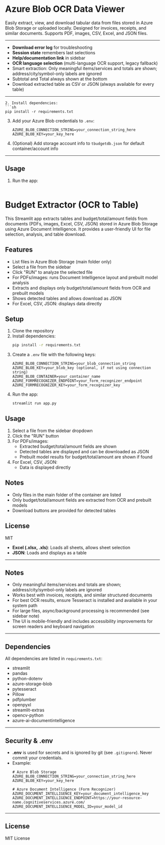 # Azure Blob OCR Data Viewer

Easily extract, view, and download tabular data from files stored in Azure Blob Storage or uploaded locally. Designed for invoices, receipts, and similar documents. Supports PDF, images, CSV, Excel, and JSON files.

---
- **Download error log** for troubleshooting
- **Session state** remembers last selections
- **Help/documentation link** in sidebar
- **OCR language selection** (multi-language OCR support, legacy fallback)
- Smart extraction: Only meaningful items/services and totals are shown; address/city/symbol-only labels are ignored
- Subtotal and Total always shown at the bottom
- Download extracted table as CSV or JSON (always available for every table)

---

   ```
2. Install dependencies:
   ```sh
   pip install -r requirements.txt
   ```
3. Add your Azure Blob credentials to `.env`:
   ```env
   AZURE_BLOB_CONNECTION_STRING=your_connection_string_here
   AZURE_BLOB_KEY=your_key_here
   ```
4. (Optional) Add storage account info to `tbudgetdb.json` for default container/account info

---

## Usage

1. Run the app:
   ```sh

# Budget Extractor (OCR to Table)

This Streamlit app extracts tables and budget/total/amount fields from documents (PDFs, images, Excel, CSV, JSON) stored in Azure Blob Storage using Azure Document Intelligence. It provides a user-friendly UI for file selection, analysis, and table download.

## Features

- List files in Azure Blob Storage (main folder only)
- Select a file from the sidebar
- Click "RUN" to analyze the selected file
- For PDFs/images: runs Document Intelligence layout and prebuilt model analysis
- Extracts and displays only budget/total/amount fields from OCR and prebuilt models
- Shows detected tables and allows download as JSON
- For Excel, CSV, JSON: displays data directly

## Setup

1. Clone the repository
2. Install dependencies:
   ```bash
   pip install -r requirements.txt
   ```
3. Create a `.env` file with the following keys:
   ```env
   AZURE_BLOB_CONNECTION_STRING=your_blob_connection_string
   AZURE_BLOB_KEY=your_blob_key (optional, if not using connection string)
   AZURE_BLOB_CONTAINER=your_container_name
   AZURE_FORMRECOGNIZER_ENDPOINT=your_form_recognizer_endpoint
   AZURE_FORMRECOGNIZER_KEY=your_form_recognizer_key
   ```
4. Run the app:
   ```bash
   streamlit run app.py
   ```

## Usage

1. Select a file from the sidebar dropdown
2. Click the "RUN" button
3. For PDFs/images:
   - Extracted budget/total/amount fields are shown
   - Detected tables are displayed and can be downloaded as JSON
   - Prebuilt model results for budget/total/amount are shown if found
4. For Excel, CSV, JSON:
   - Data is displayed directly

## Notes

- Only files in the main folder of the container are listed
- Only budget/total/amount fields are extracted from OCR and prebuilt models
- Download buttons are provided for detected tables

## License

MIT
- **Excel (.xlsx, .xls)**: Loads all sheets, allows sheet selection
- **JSON**: Loads and displays as a table

---

## Notes

- Only meaningful items/services and totals are shown; address/city/symbol-only labels are ignored
- Works best with invoices, receipts, and similar structured documents
- For best OCR results, ensure Tesseract is installed and available in your system path
- For large files, async/background processing is recommended (see sidebar note)
- The UI is mobile-friendly and includes accessibility improvements for screen readers and keyboard navigation

---

## Dependencies

All dependencies are listed in `requirements.txt`:

- streamlit
- pandas
- python-dotenv
- azure-storage-blob
- pytesseract
- Pillow
- pdfplumber
- openpyxl
- streamlit-extras
- opencv-python
- azure-ai-documentintelligence

---

## Security & .env

- **.env** is used for secrets and is ignored by git (see `.gitignore`). Never commit your credentials.
- Example:
  ```env
  # Azure Blob Storage
  AZURE_BLOB_CONNECTION_STRING=your_connection_string_here
  AZURE_BLOB_KEY=your_key_here

  # Azure Document Intelligence (Form Recognizer)
  AZURE_DOCUMENT_INTELLIGENCE_KEY=your_document_intelligence_key
  AZURE_DOCUMENT_INTELLIGENCE_ENDPOINT=https://your-resource-name.cognitiveservices.azure.com/
  AZURE_DOCUMENT_INTELLIGENCE_MODEL_ID=your_model_id
  ```

---

## License

MIT License
